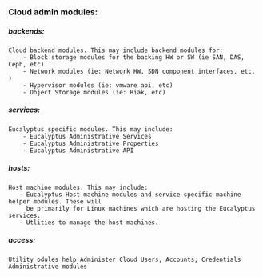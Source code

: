 
### Cloud admin modules:

##### backends:
    Cloud backend modules. This may include backend modules for:
        - Block storage modules for the backing HW or SW (ie SAN, DAS, Ceph, etc)
        - Network modules (ie: Network HW, SDN component interfaces, etc. )
        - Hypervisor modules (ie: vmware api, etc)
        - Object Storage modules (ie: Riak, etc)

##### services:
    Eucalyptus specific modules. This may include:
        - Eucalyptus Administrative Services
        - Eucalyptus Administrative Properties
        - Eucalyptus Administrative API

##### hosts:
    Host machine modules. This may include:
       - Eucalyptus Host machine modules and service specific machine helper modules. These will
         be primarily for Linux machines which are hosting the Eucalyptus services.
       - Utlities to manage the host machines.

##### access:
    Utility odules help Administer Cloud Users, Accounts, Credentials Administrative modules